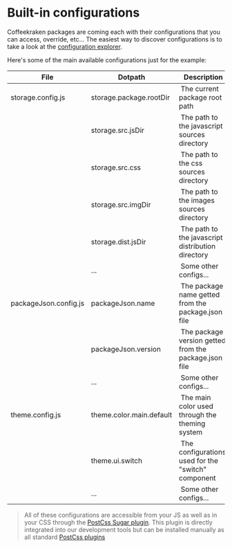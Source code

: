 <!--
/**
 * @name            Built-in configs
 * @namespace       doc.config
 * @type            Markdown
 * @platform        md
 * @status          stable
 * @menu            Documentation / Configuration           /doc/config/built-in
 *
 * @since           2.0.0
 * @author    Olivier Bossel <olivier.bossel@gmail.com> (https://olivierbossel.com)
 */
-->

<!-- image -->

<!-- header -->
##### 



# Built-in configurations

Coffeekraken packages are coming each with their configurations that you can access, override, etc...
The easiest way to discover configurations is to take a look at the [configuration explorer](https://coffeekraken.io/config/explorer).

Here's some of the main available configurations just for the example:

| File                  | Dotpath                  |  Description                                           |
| --------------------- | ------------------------ | ------------------------------------------------------ |
| storage.config.js     | storage.package.rootDir  |  The current package root path                         |
|                       | storage.src.jsDir        |  The path to the javascript sources directory          |
|                       | storage.src.css          |  The path to the css sources directory                 |
|                       | storage.src.imgDir       |  The path to the images sources directory              |
|                       | storage.dist.jsDir       |  The path to the javascript distribution directory     |
|                       | ...                      |  Some other configs...                                 |
| packageJson.config.js | packageJson.name         |  The package name getted from the package.json file    |
|                       | packageJson.version      |  The package version getted from the package.json file |
|                       | ...                      |  Some other configs...                                 |
| theme.config.js       | theme.color.main.default |  The main color used through the theming system        |
|                       | theme.ui.switch          |  The configurations used for the "switch" component    |
|                       | ...                      |  Some other configs...                                 |

> All of these configurations are accessible from your JS as well as in your CSS through the [PostCss Sugar plugin](https://www.npmjs.com/package/@coffeekraken/s-postcss-sugar-plugin). This plugin is directly integrated into our development tools but can be installed manually as all standard [PostCss plugins](https://github.com/postcss/postcss)


